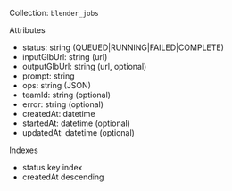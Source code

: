 Collection: `blender_jobs`

Attributes
- status: string (QUEUED|RUNNING|FAILED|COMPLETE)
- inputGlbUrl: string (url)
- outputGlbUrl: string (url, optional)
- prompt: string
- ops: string (JSON)
- teamId: string (optional)
- error: string (optional)
- createdAt: datetime
- startedAt: datetime (optional)
- updatedAt: datetime (optional)

Indexes
- status key index
- createdAt descending


